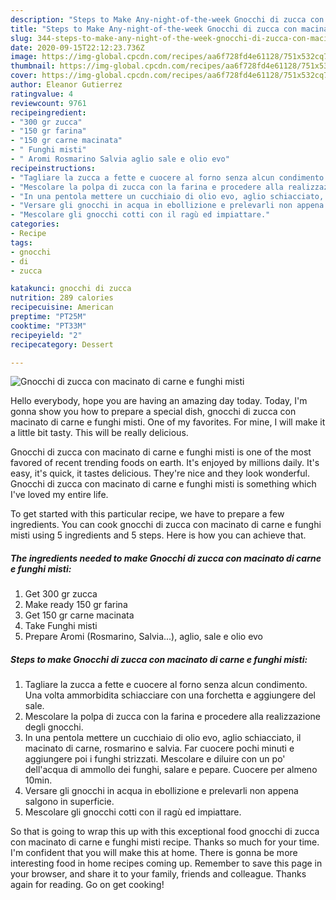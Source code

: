 ```yaml
---
description: "Steps to Make Any-night-of-the-week Gnocchi di zucca con macinato di carne e funghi misti"
title: "Steps to Make Any-night-of-the-week Gnocchi di zucca con macinato di carne e funghi misti"
slug: 344-steps-to-make-any-night-of-the-week-gnocchi-di-zucca-con-macinato-di-carne-e-funghi-misti
date: 2020-09-15T22:12:23.736Z
image: https://img-global.cpcdn.com/recipes/aa6f728fd4e61128/751x532cq70/gnocchi-di-zucca-con-macinato-di-carne-e-funghi-misti-recipe-main-photo.jpg
thumbnail: https://img-global.cpcdn.com/recipes/aa6f728fd4e61128/751x532cq70/gnocchi-di-zucca-con-macinato-di-carne-e-funghi-misti-recipe-main-photo.jpg
cover: https://img-global.cpcdn.com/recipes/aa6f728fd4e61128/751x532cq70/gnocchi-di-zucca-con-macinato-di-carne-e-funghi-misti-recipe-main-photo.jpg
author: Eleanor Gutierrez
ratingvalue: 4
reviewcount: 9761
recipeingredient:
- "300 gr zucca"
- "150 gr farina"
- "150 gr carne macinata"
- " Funghi misti"
- " Aromi Rosmarino Salvia aglio sale e olio evo"
recipeinstructions:
- "Tagliare la zucca a fette e cuocere al forno senza alcun condimento. Una volta ammorbidita schiacciare con una forchetta e aggiungere del sale."
- "Mescolare la polpa di zucca con la farina e procedere alla realizzazione degli gnocchi."
- "In una pentola mettere un cucchiaio di olio evo, aglio schiacciato, il macinato di carne, rosmarino e salvia. Far cuocere pochi minuti e aggiungere poi i funghi strizzati. Mescolare e diluire con un po&#39; dell&#39;acqua di ammollo dei funghi, salare e pepare. Cuocere per almeno 10min."
- "Versare gli gnocchi in acqua in ebollizione e prelevarli non appena salgono in superficie."
- "Mescolare gli gnocchi cotti con il ragù ed impiattare."
categories:
- Recipe
tags:
- gnocchi
- di
- zucca

katakunci: gnocchi di zucca 
nutrition: 289 calories
recipecuisine: American
preptime: "PT25M"
cooktime: "PT33M"
recipeyield: "2"
recipecategory: Dessert

---
```



![Gnocchi di zucca con macinato di carne e funghi misti](https://img-global.cpcdn.com/recipes/aa6f728fd4e61128/751x532cq70/gnocchi-di-zucca-con-macinato-di-carne-e-funghi-misti-recipe-main-photo.jpg)

Hello everybody, hope you are having an amazing day today. Today, I'm gonna show you how to prepare a special dish, gnocchi di zucca con macinato di carne e funghi misti. One of my favorites. For mine, I will make it a little bit tasty. This will be really delicious.



Gnocchi di zucca con macinato di carne e funghi misti is one of the most favored of recent trending foods on earth. It's enjoyed by millions daily. It's easy, it's quick, it tastes delicious. They're nice and they look wonderful. Gnocchi di zucca con macinato di carne e funghi misti is something which I've loved my entire life.


To get started with this particular recipe, we have to prepare a few ingredients. You can cook gnocchi di zucca con macinato di carne e funghi misti using 5 ingredients and 5 steps. Here is how you can achieve that.

<!--inarticleads1-->

##### The ingredients needed to make Gnocchi di zucca con macinato di carne e funghi misti:

1. Get 300 gr zucca
1. Make ready 150 gr farina
1. Get 150 gr carne macinata
1. Take  Funghi misti
1. Prepare  Aromi (Rosmarino, Salvia...), aglio, sale e olio evo




<!--inarticleads2-->

##### Steps to make Gnocchi di zucca con macinato di carne e funghi misti:

1. Tagliare la zucca a fette e cuocere al forno senza alcun condimento. Una volta ammorbidita schiacciare con una forchetta e aggiungere del sale.
1. Mescolare la polpa di zucca con la farina e procedere alla realizzazione degli gnocchi.
1. In una pentola mettere un cucchiaio di olio evo, aglio schiacciato, il macinato di carne, rosmarino e salvia. Far cuocere pochi minuti e aggiungere poi i funghi strizzati. Mescolare e diluire con un po&#39; dell&#39;acqua di ammollo dei funghi, salare e pepare. Cuocere per almeno 10min.
1. Versare gli gnocchi in acqua in ebollizione e prelevarli non appena salgono in superficie.
1. Mescolare gli gnocchi cotti con il ragù ed impiattare.




So that is going to wrap this up with this exceptional food gnocchi di zucca con macinato di carne e funghi misti recipe. Thanks so much for your time. I'm confident that you will make this at home. There is gonna be more interesting food in home recipes coming up. Remember to save this page in your browser, and share it to your family, friends and colleague. Thanks again for reading. Go on get cooking!
